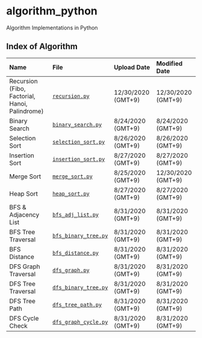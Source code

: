 # algorithm_python
Algorithm Implementations in Python

## Index of Algorithm
| **Name** | **File** | **Upload Date** | **Modified Date**
|:-------|:--------------------------------|:-----|:---------|
| Recursion (Fibo, Factorial, Hanoi, Palindrome) | [`recursion.py`][recursion] | 12/30/2020 (GMT+9) | 12/30/2020 (GMT+9) |
| Binary Search | [`binary_search.py`][binary_search] | 8/24/2020 (GMT+9) | 8/24/2020 (GMT+9) |
| Selection Sort | [`selection_sort.py`][selection_sort]| 8/26/2020 (GMT+9) | 8/26/2020 (GMT+9) |
| Insertion Sort | [`insertion_sort.py`][insertion_sort]| 8/27/2020 (GMT+9) | 8/27/2020 (GMT+9) |
| Merge Sort | [`merge_sort.py`][merge_sort]   | 8/25/2020 (GMT+9) | 12/30/2020 (GMT+9) |
| Heap Sort | [`heap_sort.py`][heap_sort]   | 8/27/2020 (GMT+9) | 8/27/2020 (GMT+9) |
| BFS & Adjacency List | [`bfs_adj_list.py`][bfs]   | 8/31/2020 (GMT+9) | 8/31/2020 (GMT+9) |
| BFS Tree Traversal | [`bfs_binary_tree.py`][bfs_tree]   | 8/31/2020 (GMT+9) | 8/31/2020 (GMT+9) |
| BFS Distance | [`bfs_distance.py`][bfs_dist]   | 8/31/2020 (GMT+9) | 8/31/2020 (GMT+9) |
| DFS Graph Traversal | [`dfs_graph.py`][dfs_graph]   | 8/31/2020 (GMT+9) | 8/31/2020 (GMT+9) |
| DFS Tree Traversal | [`dfs_binary_tree.py`][dfs_tree]   | 8/31/2020 (GMT+9) | 8/31/2020 (GMT+9) |
| DFS Tree Path | [`dfs_tree_path.py`][dfs_path]   | 8/31/2020 (GMT+9) | 8/31/2020 (GMT+9) |
| DFS Cycle Check | [`dfs_graph_cycle.py`][dfs_cycle]   | 8/31/2020 (GMT+9) | 8/31/2020 (GMT+9) |

<!---Reference Links-->
[recursion]:../master/recursion.py
[binary_search]:../master/binary_search.py
[selection_sort]:../master/selection_sort.py
[insertion_sort]:../master/insertion_sort.py
[merge_sort]:../master/merge_sort.py
[heap_sort]:../master/heap_sort.py
[bfs]:../master/bfs_adj_list.py
[bfs_tree]:../master/bfs_binary_tree.py
[bfs_dist]:../master/bfs_distance.py
[dfs_graph]:../master/dfs_graph.py
[dfs_tree]:../master/dfs_binary_tree.py
[dfs_path]:../master/dfs_tree_path.py
[dfs_cycle]:../master/dfs_graph_cycle.py

